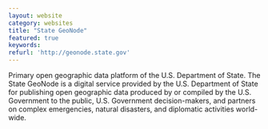 ```yaml
---
layout: website
category: websites
title: "State GeoNode"
featured: true
keywords:
refurl: 'http://geonode.state.gov'
---
```

Primary open geographic data platform of the U.S. Department of State. The State GeoNode is a digital service provided by the U.S. Department of State for publishing open geographic data produced by or compiled by the U.S. Government to the public, U.S. Government decision-makers, and partners on complex emergencies, natural disasters, and diplomatic activities world-wide.

